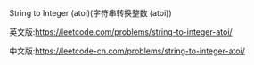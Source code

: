 String to Integer (atoi)(字符串转换整数 (atoi))

英文版:https://leetcode.com/problems/string-to-integer-atoi/

中文版:https://leetcode-cn.com/problems/string-to-integer-atoi/
